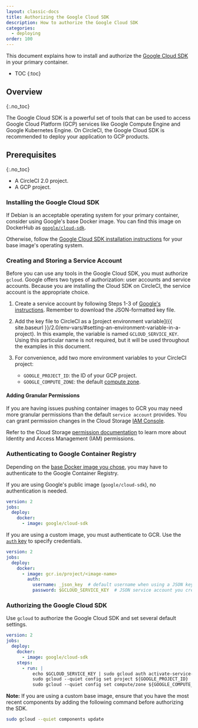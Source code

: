 ```yaml
---
layout: classic-docs
title: Authorizing the Google Cloud SDK
description: How to authorize the Google Cloud SDK
categories:
  - deploying
order: 100
---
```

This document explains how to install and authorize the [Google Cloud SDK](https://cloud.google.com/sdk/) in your primary container.

- TOC {:toc}

## Overview

{:.no_toc}

The Google Cloud SDK is a powerful set of tools that can be used to access Google Cloud Platform (GCP) services like Google Compute Engine and Google Kubernetes Engine. On CircleCI, the Google Cloud SDK is recommended to deploy your application to GCP products.

## Prerequisites

{:.no_toc}

- A CircleCI 2.0 project.
- A GCP project.

### Installing the Google Cloud SDK

If Debian is an acceptable operating system for your primary container, consider using Google's base Docker image. You can find this image on DockerHub as [`google/cloud-sdk`](https://hub.docker.com/r/google/cloud-sdk/).

Otherwise, follow the [Google Cloud SDK installation instructions](https://cloud.google.com/sdk/) for your base image's operating system.

### Creating and Storing a Service Account

Before you can use any tools in the Google Cloud SDK, you must authorize `gcloud`. Google offers two types of authorization: user accounts and service accounts. Because you are installing the Cloud SDK on CircleCI, the service account is the appropriate choice.

1. Create a service account by following Steps 1-3 of [Google's instructions](https://cloud.google.com/sdk/docs/authorizing#authorizing_with_a_service_account). Remember to download the JSON-formatted key file.

2. Add the key file to CircleCI as a [project environment variable]({{ site.baseurl }}/2.0/env-vars/#setting-an-environment-variable-in-a-project). In this example, the variable is named `GCLOUD_SERVICE_KEY`. Using this particular name is not required, but it will be used throughout the examples in this document.

3. For convenience, add two more environment variables to your CircleCI project:
    
    - `GOOGLE_PROJECT_ID`: the ID of your GCP project.
    - `GOOGLE_COMPUTE_ZONE`: the default [compute zone](https://cloud.google.com/compute/docs/regions-zones/).

#### Adding Granular Permissions

If you are having issues pushing container images to GCR you may need more granular permissions than the default `service account` provides. You can grant permission changes in the Cloud Storage [IAM Console](https://console.cloud.google.com/iam-admin/iam/project).

Refer to the Cloud Storage [permission documentation](https://cloud.google.com/storage/docs/access-control/iam-permissions) to learn more about Identity and Access Management (IAM) permissions.

### Authenticating to Google Container Registry

Depending on the [base Docker image you chose](#installing-the-google-cloud-sdk), you may have to authenticate to the Google Container Registry.

If you are using Google's public image (`google/cloud-sdk`), no authentication is needed.

```yaml
version: 2
jobs:
  deploy:
    docker:
      - image: google/cloud-sdk
```

If you are using a custom image, you must authenticate to GCR. Use the [`auth` key](https://circleci.com/docs/2.0/configuration-reference/#docker) to specify credentials.

```yaml
version: 2
jobs:
  deploy:
    docker:
      - image: gcr.io/project/<image-name>
        auth:
          username: _json_key  # default username when using a JSON key file to authenticate
          password: $GCLOUD_SERVICE_KEY  # JSON service account you created
```

### Authorizing the Google Cloud SDK

Use `gcloud` to authorize the Google Cloud SDK and set several default settings.

```yaml
version: 2
jobs:
  deploy:
    docker:
      - image: google/cloud-sdk
    steps:
      - run: |
          echo $GCLOUD_SERVICE_KEY | sudo gcloud auth activate-service-account --key-file=-
          sudo gcloud --quiet config set project ${GOOGLE_PROJECT_ID}
          sudo gcloud --quiet config set compute/zone ${GOOGLE_COMPUTE_ZONE}
```

**Note:** If you are using a custom base image, ensure that you have the most recent components by adding the following command before authorizing the SDK.

```bash
sudo gcloud --quiet components update
```